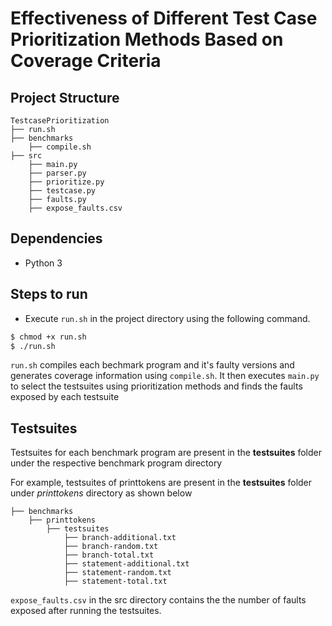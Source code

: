 # Effectiveness of Different Test Case Prioritization Methods Based on Coverage Criteria

## Project Structure

```
TestcasePrioritization
├── run.sh
├── benchmarks
    ├── compile.sh
├── src
    ├── main.py
    ├── parser.py
    ├── prioritize.py
    ├── testcase.py
    ├── faults.py
    ├── expose_faults.csv
```

## Dependencies 
-   Python 3

## Steps to run

- Execute ``run.sh`` in the project directory using the following command. 

```sh
$ chmod +x run.sh
$ ./run.sh
```
``run.sh`` compiles each bechmark program and it's faulty versions and generates coverage information using ``compile.sh``. It then executes ``main.py`` to select the testsuites using prioritization methods and finds the faults exposed by each testsuite

## Testsuites

Testsuites for each benchmark program are present in the **testsuites** folder under the respective benchmark program directory

For example, testsuites of printtokens are present in the **testsuites** folder under *printtokens* directory as shown below

```
├── benchmarks
    ├── printtokens
        ├── testsuites
            ├── branch-additional.txt
            ├── branch-random.txt
            ├── branch-total.txt
            ├── statement-additional.txt
            ├── statement-random.txt
            ├── statement-total.txt
```
``expose_faults.csv`` in the src directory contains the the number of faults exposed after running the testsuites.

